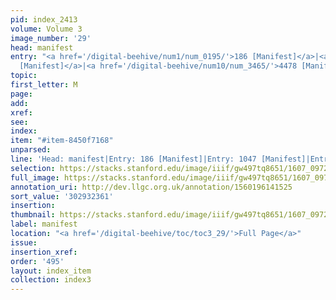 ```yaml
---
pid: index_2413
volume: Volume 3
image_number: '29'
head: manifest
entry: "<a href='/digital-beehive/num1/num_0195/'>186 [Manifest]</a>|<a href='/digital-beehive/num5/num_1402/'>1047
  [Manifest]</a>|<a href='/digital-beehive/num10/num_3465/'>4478 [Manifest]</a>"
topic:
first_letter: M
page:
add:
xref:
see:
index:
item: "#item-8450f7168"
unparsed:
line: 'Head: manifest|Entry: 186 [Manifest]|Entry: 1047 [Manifest]|Entry: 4478 [Manifest]|#item-8450f7168'
selection: https://stacks.stanford.edu/image/iiif/gw497tq8651/1607_0972/1530,2361,798,151/full/0/default.jpg
full_image: https://stacks.stanford.edu/image/iiif/gw497tq8651/1607_0972/full/full/0/default.jpg
annotation_uri: http://dev.llgc.org.uk/annotation/1560196141525
sort_value: '302932361'
insertion:
thumbnail: https://stacks.stanford.edu/image/iiif/gw497tq8651/1607_0972/1530,2361,798,151/150,/0/default.jpg
label: manifest
location: "<a href='/digital-beehive/toc/toc3_29/'>Full Page</a>"
issue:
insertion_xref:
order: '495'
layout: index_item
collection: index3
---
```

